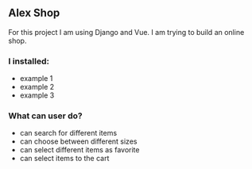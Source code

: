 ## Alex Shop

For this project I am using Django and Vue. I am trying to build an online shop.

### I installed:

- example 1
- example 2
- example 3

### What can user do?
- can search for different items
- can choose between different sizes
- can select different items as favorite
- can select items to the cart
